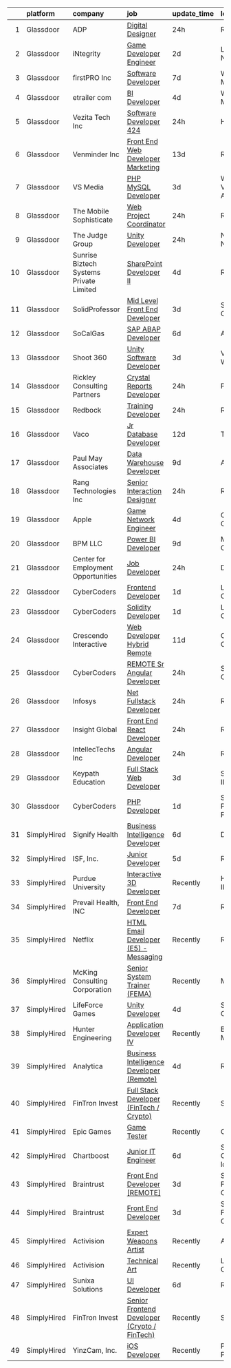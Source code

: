 

|    | platform    | company                                 | job                                                                                                                                                                                                                                                                                                                                                                                                                                                                                                                                                                                                                                                                                                                                                                                                                                                                                                                                                                                                                                                                                                                                                                                                                                                                                                                                                                                     | update_time   | location                          |
|---:|:------------|:----------------------------------------|:----------------------------------------------------------------------------------------------------------------------------------------------------------------------------------------------------------------------------------------------------------------------------------------------------------------------------------------------------------------------------------------------------------------------------------------------------------------------------------------------------------------------------------------------------------------------------------------------------------------------------------------------------------------------------------------------------------------------------------------------------------------------------------------------------------------------------------------------------------------------------------------------------------------------------------------------------------------------------------------------------------------------------------------------------------------------------------------------------------------------------------------------------------------------------------------------------------------------------------------------------------------------------------------------------------------------------------------------------------------------------------------|:--------------|:----------------------------------|
|  1 | Glassdoor   | ADP                                     | [Digital Designer](https://www.glassdoor.com/partner/jobListing.htm?pos=106&ao=1110586&s=58&guid=000001837dcd0d80aa38948b2295432d&src=GD_JOB_AD&t=SR&vt=w&cs=1_2c2604f0&cb=1664262934553&jobListingId=1008164340363&cpc=6EF74AC2F94C1840&jrtk=3-0-1gdusq3i5ih57801-1gdusq3ik2g8s000-c542f06ba7890b05--6NYlbfkN0BdBocYeX87Z3tbYO-a3tIUonBsExDdYt9uQcyNDOozXnkVd5hTI060SA16-7J-1U4gNasfzzHj8hTaHnKznjAGMTX4Bdeb4IH7DTYtpNsyEUSDcdm_rTQNTAm_mZp-MClucgbxwKAIzmHHrzlzVa-8WjdAajspBU1vwU9xeGHz4IZHth63GocuXzFn31Jjsj-7_MD3g8NjXwAcHtnTKiS-12ORWqeiUs5nHuOa_Yy4UOthzSMWP9qN6ahFOy10XXCvmpofx4D0P1FERsmkzVsgWKkwPDjkZ6Zh99QAlasmO7kuHfgiHrp599VrNc2SIBmY4f4Fs99Em1z7YoP62qRSi569he9fzXP-Z0KDxP7mqrbkY5AuYHBW6qtKlJkJl8Ik8eqkc5jKIN0FNbMZAOAhDisOS8RUhONz3_0smxEDGuATl-wnWnd3rAvtNYrN1o-s4kdcx1BXxxhNAj7I6BO77GLwk8LLhFn6LivqUXW3JuMJob616W-XXUMmOKITcfSekA2S77t-EQkWFvsbfuaN914zAuYsYdF41J1RkDHYZGExt1cOZDHcpEGYkT8TfxQ%3D)                                                                                                                                                                                                                                                                                                                                                                                                                                                                    | 24h           | Roseland, NJ                      |
|  2 | Glassdoor   | iNtegrity                               | [Game Developer Engineer](https://www.glassdoor.com/partner/jobListing.htm?pos=120&ao=1110586&s=58&guid=000001837dcd0d80aa38948b2295432d&src=GD_JOB_AD&t=SR&vt=w&ea=1&cs=1_1adae4c9&cb=1664262934555&jobListingId=1008159960954&cpc=47CFDC01B3F81FAC&jrtk=3-0-1gdusq3i5ih57801-1gdusq3ik2g8s000-f007a9b18ce574ec--6NYlbfkN0C7QpSfatUTTt_pWYjh4fmCixpaZixxEgk6WqG2e9JFSn8PLDX21so4BUVMbM-nBKhXCnsv-rU-KWa8GwN08r9GRBZvA-u4nPEN3ApN9XjH4dklJ0WDOBXjYIG8qzdFOyJJJu2JrQ0ClTFCMBeO1lftwTH5oRtbn67DhkAte38942rtH2_WHrwxHWgthMjmqGL1nj47wDad_zphUu-4PXchhxBSCb0O2bOnWzDRGwHVzSRr9IOisv7LaVkDyOQsTY3Bsrwugvso7y426uxRaeKeamr5JmAL9sYKALfrpmeC6B-PeJBIx232ti0m8dB-vVhJTy_8bzeb6pbSdhuIP0_e8Pmdof9QukUrJqoQpulZ5LdJiLVvNPdXkYoGKUYVKYKzm4wiVRVNJ3YqYMPJsz03JkDGAiSmPpijrFhN_0y2rjQDxCdjcsp7azrzCRmYgj7DscduVckrc_CFkU_rDw7F4BU_OPCI44CyJmxKaY87klMSODEd7a8wl7idkRw731anMeml6SomCobAEjpDpo3T)                                                                                                                                                                                                                                                                                                                                                                                                                                                                                                      | 2d            | Las Vegas, NV                     |
|  3 | Glassdoor   | firstPRO Inc                            | [Software Developer](https://www.glassdoor.com/partner/jobListing.htm?pos=128&ao=1110586&s=58&guid=000001837dcd0d80aa38948b2295432d&src=GD_JOB_AD&t=SR&vt=w&ea=1&cs=1_75a69824&cb=1664262934556&jobListingId=1008149136010&cpc=8795CF9063CD573D&jrtk=3-0-1gdusq3i5ih57801-1gdusq3ik2g8s000-918bef19e2a6ebcf--6NYlbfkN0CUiNPx3JJMftrniD84mdXKaxJ3iSjJgJAqzFniN-7X5qfIIbgtbL2t4OMTou7BWJdRjaEFytlrYPd4fn5AlWJNoIZXOUHO7JFX8WybOWfhzXKSocrLEDMD7x_JWVlk4JGreIDLy6FB3x5v6uqt7ZsAwmIN2k7putxyT9QD9X8cIVCn3630sVERLPzPPxujF1NKo8BvyvnW37Aegyd142Uz00HhRhypkOW67-pPH5x7r-JCyi67-woQdAKU94lD6eSlAlc94xqFbKe7dRKnpiydYysUQyAqjknjIpiGN8Fi6ulhwVhaheybXZAuym9KGths3oAU9xLq0Hn1ZSmFUEOxz7UxBjmxxo7AH22a2CqMyoJGPkXjsue8o9pVEK0OPwsKFhslCnIWEjDe7wT8E-NuOfgjqTLK_rhitmBwgaJir5Ctt4Mzphpn4pBwhnw1xc8_ssr8zfkaSfSzoJ7-BB43b1q3DdZoLppL613pqVV4ac6NL-LUf9HUysg83PV6vxYEcvkWJ1Serg%3D%3D)                                                                                                                                                                                                                                                                                                                                                                                                                                                                                                               | 7d            | Wilmington, MA                    |
|  4 | Glassdoor   | etrailer com                            | [BI Developer](https://www.glassdoor.com/partner/jobListing.htm?pos=108&ao=1110586&s=58&guid=000001837dcd0d80aa38948b2295432d&src=GD_JOB_AD&t=SR&vt=w&ea=1&cs=1_b0bedd50&cb=1664262934554&jobListingId=1008156574272&cpc=9DC6E4D8324653EE&jrtk=3-0-1gdusq3i5ih57801-1gdusq3ik2g8s000-b0e3e53110c0a34f--6NYlbfkN0CtQAOSgC9BQVmFSNQhyhwboTtIj9ZB-zg1SNqkXATsWaWQzyTMvvzDV_El2nHh0JwFtkVU721WjYbC3LCLXq5huZ_mVuKbbET6LwsTFetjj8GoNshxc1Z8Xfb1NLP9hLE7uUYlivm1OpDsVnWl0amC8f9E2dW0W8zWxtBfJNpLzzQZQzegO6EuHZSrx2oWtfVE_PI3tu9fbtjTTi8FiLHNlVt-sOLwEkC0bhANSSBo4U1q8cQ7I3z6myftIRZ8-iBjB3v5_G_W1swrCgJfqEn6lx8cAxtFbDshmBEFcv44yAp9EeWcDPYAVo3XiFcwezMZ9LNWFTNoUciXhxi6CPiaGAKE01OJvWQmmaJGfRb74P49Tl1oP95wFqwlQLLJZmkYQxhxA8LD88aieNro0bnCQRduC1pdmScntrpH5LRoLp-yi3gBnBmK1bCPOGO5NDhY__zvlZ8oT6YkAZ-tUWuHEY0nsK34os5IoJ7f40SgwWUQK4pD7CiPwB8q8cXL1nE%3D)                                                                                                                                                                                                                                                                                                                                                                                                                                                                                                                                   | 4d            | Wentzville, MO                    |
|  5 | Glassdoor   | Vezita Tech Inc                         | [Software Developer 424](https://www.glassdoor.com/partner/jobListing.htm?pos=122&ao=1110586&s=58&guid=000001837dcd0d80aa38948b2295432d&src=GD_JOB_AD&t=SR&vt=w&ea=1&cs=1_b658927f&cb=1664262934555&jobListingId=1008163574903&cpc=2CAED5C921A5F994&jrtk=3-0-1gdusq3i5ih57801-1gdusq3ik2g8s000-fdd7699c9ab6d5f3--6NYlbfkN0A9aFbeqbFpDTCoiHOd6k0wi_YQM7kD-1BJ08Zr1fUkZoDqNJGBVgd-vao9K1qY82PORI_4_FoqHUb8OKv5d6VGeG1aTQobwS8rN5X0JoRElbavbi1i65XNft9MTrUGyVmYYIkEWBcCDQsL75_FPq-aP2mXxJnyydTKL7Ps_pHSibCwiS_iEH66jJMNN-VvTIZ75290G1XeJbxFlxB-nS2FTY1io1yrW886YJ9Qhu0g5JbYWPbFOqdDkbcIwE5knj-xgBmJa7DJnJAjK7nawNhim35PGLgK5ySTIHcF_pHhT5H5IrIb7Bc72JN0Xc0BI8xMogtiP41e5OUAhv7nkz7-AkBV7vlwQJeHvdLXdJv9P3Lv1Ao6mLFiXCmTJOu-gKkaJkv278dDoo2q1fFh92_A68iQbrkNLIZZjPcaH1IVQxV-PTHqXL2W093kVdNDQpgjkWfbEW2qtNlJufDW-TK4KK41CLrW4ibMyP6LKKbL-PCat8I-LAY8Yg5zL5n9a9-5KNFMKrwjMwPZZ0iC0YHQ)                                                                                                                                                                                                                                                                                                                                                                                                                                                                                                       | 24h           | Herndon, VA                       |
|  6 | Glassdoor   | Venminder Inc                           | [Front End Web Developer  Marketing](https://www.glassdoor.com/partner/jobListing.htm?pos=110&ao=1110586&s=58&guid=000001837dcd0d80aa38948b2295432d&src=GD_JOB_AD&t=SR&vt=w&cs=1_2eae5220&cb=1664262934554&jobListingId=1008137705583&cpc=5C70DC7FEE0D01B1&jrtk=3-0-1gdusq3i5ih57801-1gdusq3ik2g8s000-9c2c667d64d5dd73--6NYlbfkN0AMXubMcf9zG5pjFo4NIRXEjYg0qx6HblbRQuuKPpnfpXE45buNZenyR73WnvM6Gj_TxmnR_7UGvj-8cbteU4okCrs1kncrxm1xyl0xTadn0dtKG_-rZJMo7hj1OfHci8OjVNleQ2xJ0bkhckBnWntSSaB4v6iJujgNmaSADRvYST7rF6XPl8fUALGMe1tAyrb_xmFbx_uWD66tRn4rzEZc9HumlsE7-rlEOfREskEhFyjDEFVFZKq9YVgtQGPuVuVVAhfIS5VQ0mltnytly1kFyqzbsHVmkmHbd9sckBvIiQykxGe1fl5-QBd1HxdlvV6B2teMAknY4e9ukzhUmGVbw0M5RUk6C2-gCtdtOmSzknbmDe-g01BFVEx7Lw2Ld8Espd5-3V-7CtZFQj_bbve0no2EZbuXOWdWjHtljsfFCdMkokLstSk56-QygwHRagSrww5J9nLaKCOFLj-UU4_Dug8EreZpxdjjiihxlXT8hg%3D%3D)                                                                                                                                                                                                                                                                                                                                                                                                                                                                                                                                    | 13d           | Remote                            |
|  7 | Glassdoor   | VS Media                                | [PHP MySQL Developer](https://www.glassdoor.com/partner/jobListing.htm?pos=130&ao=1136043&s=58&guid=000001837dcd0d80aa38948b2295432d&src=GD_JOB_AD&t=SR&vt=w&ea=1&cs=1_71187e29&cb=1664262934556&jobListingId=1008157886645&jrtk=3-0-1gdusq3i5ih57801-1gdusq3ik2g8s000-0616a8539a4afb88-)                                                                                                                                                                                                                                                                                                                                                                                                                                                                                                                                                                                                                                                                                                                                                                                                                                                                                                                                                                                                                                                                                               | 3d            | Westlake Village, Los Angeles, CA |
|  8 | Glassdoor   | The Mobile Sophisticate                 | [Web Project Coordinator](https://www.glassdoor.com/partner/jobListing.htm?pos=107&ao=1110586&s=58&guid=000001837dcd0d80aa38948b2295432d&src=GD_JOB_AD&t=SR&vt=w&ea=1&cs=1_1740fd0e&cb=1664262934553&jobListingId=1008162835767&cpc=FF950A86FEA5DF54&jrtk=3-0-1gdusq3i5ih57801-1gdusq3ik2g8s000-c97af3459e763c2f--6NYlbfkN0D6smvPZDgoDttTP0PXofQnW-MZNIZp4JRLn0EfpXGIeX3u__713jWuGY2SFzfMmC-KVMHsbwbhCMIu1t0Sq7an2OfVw78KCqM5DVC4PgAXHuGmKdjNSH_zWGMUks7c22YbiZVYpWvZinn25XXsGq0ARSP8FIptNODGVrTGNSHbOF1P8siPK947kdM4qfedEpkVXnYoY3oH8qaTnK4shLt4i90ZThDzz7HmvYOuBaTUYe5ekn39MJyq6UUnMKHigVu5Li2PlDvPN26aeS-fHXtA_Bz01OuYZl4uaiOHi0Qr9AdY4EoULSHmfGpScsD_Ol4yTLF2XIIK3T61A4xdBg14qyBE3DbLraJUT4G08aVSckSJSIUxfab2arNJSu_Q54uN1LqoaeL-LCissVkO4ktpXfHufSIFHksIFChOyVgbJBbhUPfGOLhaA1fNN5oHt3VN4MCfmBM21vTK3c6mbC9LUj1O_YzhHOypa_zV7TzWw-Lq9auLc8PKe2hTgO9J8Z8b0HydN_n9UPwtpPmbAOe3)                                                                                                                                                                                                                                                                                                                                                                                                                                                                                                      | 24h           | Remote                            |
|  9 | Glassdoor   | The Judge Group                         | [Unity Developer](https://www.glassdoor.com/partner/jobListing.htm?pos=119&ao=1110586&s=58&guid=000001837dcd0d80aa38948b2295432d&src=GD_JOB_AD&t=SR&vt=w&ea=1&cs=1_78dd3533&cb=1664262934555&jobListingId=1008163517857&cpc=B076152010A3B66C&jrtk=3-0-1gdusq3i5ih57801-1gdusq3ik2g8s000-ef8616f754d8c8fa--6NYlbfkN0AVzMtGV9ZyE1btJcmFqiJuLP7UnlG8BBBHye0quc82j9e9hknXgsZ7CBzoNkcEyYJnpDGJ_K5kFSfn3LEkHBboiRmOgWHRe08SdIici76pDLagX24M8H6WEjrowUDOp7tySRlMHszWfMXu3cMd7dNL8ZSe4wpZ7xeH_B_29dS48lN1bY0Jvq5gNSOeYoeas5edCNMUeqcoeTkcpE2zW9UDE1Xf79RXmuwzQPOp-9Oo_r8EZBHOj0AiAl2VQgYPflc0bt_ItZXlmt1OxCpHXP82cDp2hJIeEW5QJ9JVzeL4y1vtB9xH8GFjfP82PQ39oTVbywDDvMI1Lvw1iSSdwDFWwHlc0mF-4T9eE8AS-J6NxYSojNTQ4smDvkbaVcOnVBU-mN5tOIauz52MWo3x2iqbsO1dMb7eJbsevr9DiSryLRzoDfwfAP-Ks6hvmo_nRiTofDJ8Vjss1BamgzMRvGroU8kRRYWpdnSSnWiRFCnTAXSuEBElRPI9DWsG8SmyFaE19-3WzzyhWBQLoykHfHdO)                                                                                                                                                                                                                                                                                                                                                                                                                                                                                                              | 24h           | New York, NY                      |
| 10 | Glassdoor   | Sunrise Biztech Systems Private Limited | [SharePoint Developer   II](https://www.glassdoor.com/partner/jobListing.htm?pos=118&ao=1110586&s=58&guid=000001837dcd0d80aa38948b2295432d&src=GD_JOB_AD&t=SR&vt=w&ea=1&cs=1_6c3092e8&cb=1664262934555&jobListingId=1008156860228&cpc=9C2286EA3771AAF6&jrtk=3-0-1gdusq3i5ih57801-1gdusq3ik2g8s000-9c9ee15276213b92--6NYlbfkN0CB5V9pKc9dSiWkDOidb3xEy-kN2PCpaZveSm6yQI6kq-7KBZtckO1rVmn7ljZ2wfIZrMhx8tvSS5G6rOR_o9DsCpljCRIPyFiki4v2MQOga43wOqPOCN5EbpNw9ve8rZZFNH2l-VK9_ylzXIwM9mNQ8kHiUN-98Je4KOBeA4Wn-nV9YnVfvwIJv2MMcvgCJxhsLiaD0quF2jjn6HM3gn6om8YvB1E9s17_aXk2I__4Yukr1O80I7nrvPykNuOMOY_sGzniZrB8YNnVVF3H34IqU3JA8ywthF-nkQBjJ44o_O1trSo1svI_qfQYHlgitHZi3nGWHxGAHuxuLZP931xr5WlzyO2rPuUoAUh4vhFRMIi9Rc49yiqjoZaTwMvoDRv3shFtxoApwzNSjO1ArgPoh65jR_0M9pXfpPuLMCy7zrn5na7K7GbT9yPukRqqPKjzZxJwpamdgMl1jOaTD3lDLBehgSI-EkvS0DIlLv8NqmPwsjF8pSj3z316nAugGXai4y6lwiFJG3CASgPPzyE6)                                                                                                                                                                                                                                                                                                                                                                                                                                                                                                    | 4d            | Remote                            |
| 11 | Glassdoor   | SolidProfessor                          | [Mid Level Front End Developer](https://www.glassdoor.com/partner/jobListing.htm?pos=111&ao=1110586&s=58&guid=000001837dcd0d80aa38948b2295432d&src=GD_JOB_AD&t=SR&vt=w&cs=1_e904bc0b&cb=1664262934554&jobListingId=1008158599222&cpc=6FC5BA77C9A4CD78&jrtk=3-0-1gdusq3i5ih57801-1gdusq3ik2g8s000-fd391b1c6a48007b--6NYlbfkN0A89DqYVJlt2nPzsQujMzTQOv0byM_oFSLru96Xp_Pv4055GiWc8mWwtJjAryAq5Ow6dJwwhw06avItVSm5OFrJVvVuffFvSk1IjNmylnt-EzC2_sKXElFfKjiEfa3-XfN9nNU1HHqbSlALyq-hKTXj79EQ1ttCOQnwz5lo3Z-8lB91E1pUCU95iFnPcr_bIVUtOti_i5PgVnVw3EOrstNkRG4VpYhivbeFa6dE7nZwDJzGwAg7HtZNxDj_gxbEAZ_ULzAmKT15Vu86hLUJIU5XjbnhQ4iARtd6sA7K3h9J2gsDX8aXRdNjCt4MBCeaKzaDVwXY8LKiXmp_CrpKvW6j6eDRGuvZCfmltnckPAVthXwKbXVk7MH0xvbe5ZwjzH1iebGIwdtGq5yoLsB_KjwaABaM6XmdHrbD9m9XcyD_VvEzmNkDEYqwNKocgsAmCJI5hxhbNkbd9OuufBa9AmoMy83BsmOg73_H3gQg3qXeZRzF8HaQAYJGa-hPN8A7Uhk4TJPUDIscWg3IPtQ6UkcCrJuci6shJsBF0eD6qKAKxADBueObfiBFjNIEkkJBbKqpCr2DQ0HaMRyWHyxJjROWyvOdldziuyyjwQ84yYBm6uOTrZ157maDtzy0Nlvlaj4ekMoFQVaKO_OnWJxBY7mrEcXFTET3xx8ElrVfW5nYxwOhtCBOFE5q-wJvrMZmVS76JWpktdrTKu2-iGT6KFf5jVJ2Yc91wsAiP7TTMHFGrVVC7E4v6RN4)                                                                                                                                                                                                                                                                     | 3d            | San Diego, CA                     |
| 12 | Glassdoor   | SoCalGas                                | [SAP ABAP Developer](https://www.glassdoor.com/partner/jobListing.htm?pos=103&ao=1110586&s=58&guid=000001837dcd0d80aa38948b2295432d&src=GD_JOB_AD&t=SR&vt=w&cs=1_2397119f&cb=1664262934552&jobListingId=1008151978516&cpc=2CAED5C921A5F994&jrtk=3-0-1gdusq3i5ih57801-1gdusq3ik2g8s000-c3b4847916068359--6NYlbfkN0AkrHGt-KH9NLJWrZDpHMbMxGLC98GtWQdb1-pOhsz1tP8PqLGUrTNneVaje-NIqL8VkAmWZTjggT1AAH7qzGVmIz9DXrm02fel6kKZLgqW8Owixklp1PoxlLy888lz-D8VrB3csjDwomH1-rphxcyaqGiXFRPlFwJ_F56iIhMBZa0knsAQJGMmyJbrJnHVyEWeDVwGRXCtQFSDUUG-urPZXRV2lSHv-NuGZcktbX-s1LP6jRjWaxjD969Hu3x0iPGpM9LFvBdPnd5qg78W7FrUCzg8lFapPtCeDVsZ4I9aGKCqpCLYuvryS37D6Tnuln0QjpNpETwseDDI6lH6xW77fg06WaA95ySWY-6GXcP90O-7U_m5qS5ihC40o1-HmAO0Rq4keQAetB5wqs56xtFGnLSfd6XCML_KSaWaUoyMR7vK-2sie6dqf7aV6VO88GlqwPgBca9B3o0ncNDywZLsnfMIpKm06HthmUerY_VsdMDQ0vZp0k64fGhJCXz-GZX98TuWGU2bujt5UfKx_qqcg5yNB5cDZiZEIyXObTJf8hj9gLAaC40-lg9PzK3g2q8YhZp9IMg09FRSg4SEaBIOA-ropPAQkUQ%3D)                                                                                                                                                                                                                                                                                                                                                                                                                                  | 6d            | Anaheim, CA                       |
| 13 | Glassdoor   | Shoot 360                               | [Unity Software Developer](https://www.glassdoor.com/partner/jobListing.htm?pos=102&ao=1110586&s=58&guid=000001837dcd0d80aa38948b2295432d&src=GD_JOB_AD&t=SR&vt=w&ea=1&cs=1_0d97ad6d&cb=1664262934553&jobListingId=1008158653566&cpc=F2E91DB1AE7076E1&jrtk=3-0-1gdusq3i5ih57801-1gdusq3ik2g8s000-5ac2e7983e68243c--6NYlbfkN0DfopDBJjdZYsHaazvtHih9EkP_5L3b-O-YxZrMZy_RRaIs6238HtU9-bIm4CRLMyQw0B_NBHXhnZqJTUAnwC8rmDN7VM-CtOrUt6fSSheFIU1_xggWeBfKJRwUeEbQVMtuP3j9r-4DUAIsVFk7SNZbGd5DCwK6AlcinJmr6vfob03577VGzijjOR_VZYuRBPS1PjGQgQOSfdLoFX29aAbOnhrZIrP0gQF1FaS5f7A2cXR0HAfgICvsvaQ-w8mzPkWpvG4-bMaGC0vjlKmcnfuVHtHCjxJcDpxXlDwSFt_BnFn7Tx1zm4Bcx6ai4pz_HqVVoKeLcNjYKsSOV47GQBVOHowFcVmu8_rNaOZDSbgrIUbVqKoQungr5Dk4HAbejJ5YOzIBBEXS6_d2HPN1GKTrNVnr6gw06-3ynTZJjnXuZCvH7zgRBekqCgSo9BhFU3RMsaxAMKYE9U9tieL6OCAw0kGaXziWIwR6jzevebbP0DF1aRCX73RTD-0zZixmS6LPCe6dC4kTqxbioAlBz7cY)                                                                                                                                                                                                                                                                                                                                                                                                                                                                                                     | 3d            | Vancouver, WA                     |
| 14 | Glassdoor   | Rickley Consulting Partners             | [Crystal Reports Developer](https://www.glassdoor.com/partner/jobListing.htm?pos=104&ao=1110586&s=58&guid=000001837dcd0d80aa38948b2295432d&src=GD_JOB_AD&t=SR&vt=w&ea=1&cs=1_9bf713a7&cb=1664262934553&jobListingId=1008163739029&cpc=A938E184CF850189&jrtk=3-0-1gdusq3i5ih57801-1gdusq3ik2g8s000-af7193ef36e7366f--6NYlbfkN0D4nuovUOU2dPryPr7-xanE7ZFWASvaSyNm3BqXIbrO0g0G6Ac-O25we0aw_Ce0GLJZKfV4g78A0Rbf1u6Un6lp3umiVOiNWm6fwgPalpLNe5dz1oR64CFcmm6MZOuYOATBCqFOs5k7wOCA6eWa_Zjy-WWlD5TpgOM54jXo25kJIrgRyHPk8Q3Jp2LWsdPVvYTR9XBdhn4_SCIWwtiz5pS4mx_02IzEHn1l0EiDkeoXYY47uQEtNlBooEMCnwEJSqe5ltz4S2caVqnEFG3qdihbfU4V5MsC2l9x4q38CmYzbohacjQQLdSlENdDZUFBJ_8BergSln5c1CVpWIGm_rla61zI47BgYNshJrq-jYOfI_N7LvxHSVGxxWD529rnimiKN-K49Be7CpjMZMKS0byDvUwp-dg9Z-YkZYo7D-ih4E63E0aKWoyepJs6hfZ4lO83sB72tGUKGnF1n5BJ24ogUVX5ijql4FQ1_nl-9EClVxoMWxo9Ltadw6klQwb_hEuW07XCKmITzNNXNXK5bJ5H)                                                                                                                                                                                                                                                                                                                                                                                                                                                                                                    | 24h           | Phoenix, AZ                       |
| 15 | Glassdoor   | Redbock                                 | [Training Developer](https://www.glassdoor.com/partner/jobListing.htm?pos=115&ao=1110586&s=58&guid=000001837dcd0d80aa38948b2295432d&src=GD_JOB_AD&t=SR&vt=w&ea=1&cs=1_e7c5fb5b&cb=1664262934554&jobListingId=1008163254738&cpc=1CBFC3E34E2A31FF&jrtk=3-0-1gdusq3i5ih57801-1gdusq3ik2g8s000-1a87556da5a366ce--6NYlbfkN0B3HAcvKHjSr9UwdLZIJJ3GcC-XuKHV2fR_7ocgJ-w2OHVPWw0a3jKZIVyQKCEuEpEEXMoO6oSsr2AHB3reA_cj-U5mMkk2z906ccwizYikLzHmC_ZgNZhcw7MvCy6DK_m3dZqVek4dMJkxZemVaFXLVszL6VRRFywFH2I2YULEavYCdDXX8mDSmsihLDkGIxUGPsEXWxEECaa3Z8tBRoWcZAET1AjBo6JtVrjP8TSMxOu06zSJcSIHiwvdq8-m6q4Ze4Y2ncIQVFKyQJXbmjkF3B_3z5ITAII7UEvI-LWl3Hq9lcGuge11CpUVd1lDcoU3FtSSRTXcod8qlf1eOa2CJQNyQRAl2_VV_uw8ddU_qnlzULd2GhqvwV6wKUQSFd3h6pj5BCj1qIZVO_A0KiaDqP8VLauNbx-0syatmqMYPOI8yaZ1N_HyGkOmb5YJMZIJUkBWfg2xwC_BNd4MrfeBm4r_1C56S_eyKKXWcyJtvFp4TnBKNiJcg4TLEf5cbx88fbOrdPo4PlmtPfvyDZGsDg9i-S-l_DVjpF1K9v0bHg%3D%3D)                                                                                                                                                                                                                                                                                                                                                                                                                                                                               | 24h           | Remote                            |
| 16 | Glassdoor   | Vaco                                    | [Jr  Database Developer](https://www.glassdoor.com/partner/jobListing.htm?pos=123&ao=1110586&s=58&guid=000001837dcd0d80aa38948b2295432d&src=GD_JOB_AD&t=SR&vt=w&ea=1&cs=1_38dc5156&cb=1664262934555&jobListingId=1008139274684&cpc=9908D8D4413DBB8A&jrtk=3-0-1gdusq3i5ih57801-1gdusq3ik2g8s000-e96d16565c49d3c4--6NYlbfkN0D_sybMACCpf9B-677oK5j6rPldVB6BlrVvFjO_o-GJZbzuF-qh4PxErFUqfUsv_6sJBqOY3Tzj9lvq_Q6twrvwwGutYbj7HwcppQBXu6U9nnN99q7ZoFWHq6jrsN6oRsGimPHQVYNxZXwA9Q-T-0BlPpuYrj0DbQoGzEHPIefGBKYIMObiw2uJ6Bd5Ti0qFWtxGy8tMb7kaoxwHZ9WEhACDweaR9lOwLtyqJHop4xcjk54dbfNTyHJpMDgYX9LVr-IVA3pKnXAM5PtUiaicVIW5yAZqaly6AUGlioBmMNa8XxrKvvMoTg_Q6HQvOb3eUK1Zw2yeZvwO-kbQAmxxdA15sOSX3yTfyQwpU_KYNb9GNePMqHCorXrhtziukb-RFxvvO3AWwpZNFrwwyArs_9fK6VkmOMwH1z-mXxkU6m25IsowQpoKa_jNFIR0781YtgDLfKglOpmgyeK88On-t8Vcy4RkezrylTXSNuZniPtIizOtg_CeaO2kD7ZPcE0GJ9lXw3MK8e59c26OxoIUtJRswAkaz2He5uWp8yZMJU9sE9mWfpYGooe)                                                                                                                                                                                                                                                                                                                                                                                                                                                                       | 12d           | Tampa, FL                         |
| 17 | Glassdoor   | Paul May Associates                     | [Data Warehouse Developer](https://www.glassdoor.com/partner/jobListing.htm?pos=117&ao=1110586&s=58&guid=000001837dcd0d80aa38948b2295432d&src=GD_JOB_AD&t=SR&vt=w&ea=1&cs=1_6317f4d6&cb=1664262934555&jobListingId=1008146692836&cpc=1D891ED3EFC3904E&jrtk=3-0-1gdusq3i5ih57801-1gdusq3ik2g8s000-58b1fd3ee903b12d--6NYlbfkN0AtmmgL-6xvNJ2TgfBOZULzFUyk3B45PtfzaCI94ECTxO5iS9WcJLAKO8a5xZdvUQRQ1w3jagNc8f34g5HFRcTU-N5bvPNko83XfsGrYcCVkwENc4_K8REXBOOyjMBjzea_WwAqPLbaQ3NmOZ9y0RYqaOVScHXsWzZZqO0dh8feVeDfScVF6M5INHJdL0m_v1rXIYezThaEw3Y9PUsi2A5adqIkPMNULXuOFiQS6QRNAhu2St0HXlmg80TDa7coHZGSUVKgMzio_QBFxhMToQpXw51Odx-P2R6NXxvAEZlcndj4lNuFwUy0mZ2Utnww__Icaa99bHhQR45apB9cw2KTav_BS3Kbbd0tulG56obgLOQiHodnB3GxwY34_qkI_W0OchNM5Z4rvZYweOfEDpM95GW0UAZSUXCb9YOwv1DZxZbpBB7jpHijeeggmeszTeKuWdapL9qxLZ640P6h_H4dv1hj2telOlcyeqsRW7qo2lIcvL7iCo6k3qVIq6vGx_RVmNwQWGQtY_iVPo2YWltOlc_-3bKzOQ7ph_Yykiiu6_GT0AD7tYosZwzqnMoEPLxieofB8n91DeS1pL43caZjjxDQicRdnSYJk6kfuNjSPx29Nnuen-Aj0sgsOp1bbUOrqepfm1ipt43KuGJR5kSyEMKXMe43jfuxYctmyRl8cP_RfyVQjEdfm5JcBeXVx1AivDAFwBDbt8kMuYsm1RTi3zfj7kpdSt_JQVydsTKQZoDDLniJFzGhR1Geu1RIq3U%3D)                                                                                                                                                                                                                                                       | 9d            | Aurora, IL                        |
| 18 | Glassdoor   | Rang Technologies Inc                   | [Senior Interaction Designer](https://www.glassdoor.com/partner/jobListing.htm?pos=124&ao=1110586&s=58&guid=000001837dcd0d80aa38948b2295432d&src=GD_JOB_AD&t=SR&vt=w&ea=1&cs=1_3d921be7&cb=1664262934555&jobListingId=1008163492758&cpc=2CAED5C921A5F994&jrtk=3-0-1gdusq3i5ih57801-1gdusq3ik2g8s000-1b6901d8ad1cce44--6NYlbfkN0ANV6vhv13HdQGNXQnorD6kniinpLUGmY2Ci--_WsrHuYRektBkEoQSirJE96eI4WVW4T9iK4ca2GDQtFkR0ePxz_GlE5HVBmk809WstkNvXn1be5iHN-GPmol_kVoXVECxIpfxYRRqWrhL_JVOYOiCxve-26pPgXO1JKHfSbEUYNg5eUAqHwcPR916gsksAcygKitxYlWQ1eI_8sInLVS_OyyHZh0z92zNkSOom-FahYoIeFZTlbJ_tXSFfLtZEcpsPxcO930vsUg1PnjYb9dIv2Ujz6vY0g8e8xS0mt2SPKaficQmQrKshdSVls_Zwc7jJbfMhw5a5ZNImkzlrOU5rp_k2Hc2pY-wPKRFx8AK7Edi3st28Oez9D4S6m2INZFYzML0sE6dIWEE4O6ZUBnclD4td3xokRWFILNjw6Vw9rrE3P6ZBHckgBQHDwdw4608q_IlqnNJ8Wghsd1AwrFNLneitjrfDUfLqaaB-C-E7RCfwXHrKAgHZgvuCO1wyAH_vRNLmMmzlEUtAr639K6A)                                                                                                                                                                                                                                                                                                                                                                                                                                                                                                  | 24h           | Remote                            |
| 19 | Glassdoor   | Apple                                   | [Game Network Engineer](https://www.glassdoor.com/partner/jobListing.htm?pos=114&ao=1110586&s=58&guid=000001837dcd0d80aa38948b2295432d&src=GD_JOB_AD&t=SR&vt=w&cs=1_bbea7a72&cb=1664262934554&jobListingId=1008156058893&cpc=AC285F3A3ECA6BB0&jrtk=3-0-1gdusq3i5ih57801-1gdusq3ik2g8s000-da07dbd9cd8eb861--6NYlbfkN0BvKrLyj5gPmtZO9T8euul8TCxuuKNOtzRJOomxnwSEodTz2Bc-sPZl29JElYHfcoQU89pw0pukzvT-t3F7KnGwjHaCtH-zmtCsdadvtW-pabzNvxkP5wXNBXQIItjYzTFKU-rasdVWS5FS9BhI6fVw8vp1ZtLMDVeHaEF6UCNf-MVLroi2N9O6quauUoW1REzYaehe-IfvwoOFPWukRcJeMgvkGfKczlpKf3HjGK2Tk9LfA1aCHhxQQ9nkHmeYIEKr43oQgKTaWWJdo9A9GNBN5SV8mkokOFA2OstnXDj4c5zPN7w4Q5vrRcPoSgKZSCiGGGbTvSykn-Tv2u1bqUR9L9VCUTvNCby2Fyh203MhM-Pp-qacO_dAnpRKqJh5DdNvKQBzqwK8FGoC-vWwcLmWMGHGp8eLCVwW5bZD9bRNg1Emm0IkXT_1wzZQy3zBRDCauiuiaP--V4YhJmUFAG-IyAhwmVMjwt7gPvls2DJ_Gu8F7pkCMXGHXmNh7oTPSHKnJ8L9JEzgWYt0ctDupb4LTY7EbakR1ktbiHWcF65lCXLUZ3Hj6uKbhyweUBKoGD-BGBVzhrnV7kHMf9hyfVfqT0BjJGGm5Zi1rBa9KHi9FmCvhSyCAo41Gt3ZDV8n3lenG8T_7Wcpxfjrs7cbCw6TBGtW5tsHgIfFr0csCeQD5WPgsPTi3UCarBQ-WlOow-twipObaDO_l1YQ6SllVnP-jJ4oNIrMxyM3WkdEXS8C2O3yglq5f13lobV2u7EONMPBc1gACTW6S-_ctAhbf1ZosBWYh7lLlZHHZfGKFzFThaCrTRAy0uUBEgSB6AHvDYXbDtUf2cuUuOjHNealC4c1x9WU1GjA2XovGzy306rjb2S8ZlfGHlrViWTeOQMh8XLXBJ27qN7kT431jIwrbuv42d1Zi4PTShhoa4WRRQrf7MNbQ8uYtgO5w_ToUdATX894OCLeW3XiFIF1Kl4cgYuQ)                                             | 4d            | Culver City, CA                   |
| 20 | Glassdoor   | BPM LLC                                 | [Power BI Developer](https://www.glassdoor.com/partner/jobListing.htm?pos=101&ao=1110586&s=58&guid=000001837dcd0d80aa38948b2295432d&src=GD_JOB_AD&t=SR&vt=w&ea=1&cs=1_18ae9ae7&cb=1664262934553&jobListingId=1008146639926&cpc=23F39E5DB52D8DE4&jrtk=3-0-1gdusq3i5ih57801-1gdusq3ik2g8s000-2339c747c7bada5a--6NYlbfkN0DjORazsqgpyoY0tgUekOIwfWYQLI8r-0RI1mKRnkzxVRKGuVymjuaBMgelMJ91dSjFdoFBkfCAMIHTUWM2uYu4g342tsnyEmvZ32NpLJ6UsEoWJX28u9G-gtw8up1z30SpXR5O97tQZwWbV5Q4L7v68tqPf6J6Qlr6Pol0Gr4ceUDD1PZBNk13NQJ0mqv50mxRKzAQJPElaRxm5hj50eIeHb7cKjZDdTBLqvgb9KZy2JwPma9ltsgwBMkHtZ1sucmK95pd_HbWNiXFUXt29aH6pKalYHWvWkSiPi2TX8LhQELsuZ9y1RjeOEKUtkBIqi1ElKz5Ti8A9r616X2bJzftAwfcK9bdzym4jma3aRNgG1tlz3RXfDfiroBJFcU5jvhaMkFBAquwbjPbqhLFjW_8be9mGq05cCldvfB0fh9eG4fx2tH1KN9c-EOh7YGYsRIom5PDIVH5lbtaJDq9JojKKgzatXZzhdl-61e6nSH4_XjfPqNPKlSqh29Tb3cA_YnX7IQxVw4IwA%3D%3D)                                                                                                                                                                                                                                                                                                                                                                                                                                                                                                               | 9d            | Monterey, CA                      |
| 21 | Glassdoor   | Center for Employment Opportunities     | [Job Developer](https://www.glassdoor.com/partner/jobListing.htm?pos=116&ao=1110586&s=58&guid=000001837dcd0d80aa38948b2295432d&src=GD_JOB_AD&t=SR&vt=w&ea=1&cs=1_320e8ebc&cb=1664262934555&jobListingId=1008164251310&cpc=F41FEAB56D215062&jrtk=3-0-1gdusq3i5ih57801-1gdusq3ik2g8s000-0ff3c4be6ad93d82--6NYlbfkN0BQ1C7LvInvcU2UblwvTUlN2PMr5KG_t-GjdXdDSY3BkASacvnLTU6E07Ck2l_tcIL_I82WNJe_mA7P4Tybid5AZGABn_u1X5wgCQMjhh1SH2wtz6spCme8WhIcPZQdW7jBm9jJYhxKFerrq3MDzvZGUYzILDQd7OEG5tC9VOarvx55hOKzijR4ZdSbx578G3Bdqp-CvMbIjuuvYlJ31KT4xGfI0K0XhrQTbbEGPY66y4vEKwTDJh8InA6sP8S8ODcNyZN_YaBP7DFriFzEcVlcyY-0YNeuV0YPrEgK0IinEdvYWwVccSRm1GzhYfJZYOG7BEIzlHtk5Yq0K42gQ4X_d8hCJ3KBgttdSQ5LgFgfhSHx0Dr8SvyNDhrDC_H9QL9RR1klfKEmK8u1L90xMuHKT1FhxWbCNxlPHaNgaz4lUsnOZmIF96wVFWXaCJuygUaavSX95ZSDsg%3D%3D)                                                                                                                                                                                                                                                                                                                                                                                                                                                                                                                                                                                    | 24h           | Denver, CO                        |
| 22 | Glassdoor   | CyberCoders                             | [Frontend Developer](https://www.glassdoor.com/partner/jobListing.htm?pos=126&ao=1110586&s=58&guid=000001837dcd0d80aa38948b2295432d&src=GD_JOB_AD&t=SR&vt=w&ea=1&cs=1_d266269c&cb=1664262934555&jobListingId=1008160433628&cpc=451933188B21919D&jrtk=3-0-1gdusq3i5ih57801-1gdusq3ik2g8s000-eea09361fc29e7ce--6NYlbfkN0CpFJQzrgRR8WqXWK1qKKEqALWJw739KlKqr2H-MSI4eoBlI4EFrmor2FYZMP3muM1SW9Gmn45sBLLBgQkZvjJ0MqL8M3I6NbsP4kNbIB9gXylvN_5cJWVuBgjYLpStUZ7aFVTjiMe60M8Lx5GYjAnl--d7RyYaN3ADmZqHLgfIXPyUoc5byfzDj1qRI8HqMWNyJy4Crhy-n7IcEAF_3SeTd_LFrkPXAA5X3ad1jRHHAN-BR6Tom_Gw3koOjHQkJB1fn0U7AtzIVfcJVTllkYco3SN8SkVJKSdhJh-s7-f1RxwV9H2rYPkcoImubpyuWNZ-SVsmMnItSVrdGzUTFEN3-fbWyEInM_8_N-hQo_n6W5e0rfBsH8UQ6ZyvyODVp5GVBARq8k5Yz1O9RIqXzGL5E94BKJxrtgoW7Fa6EwBVwPGTG2VPAoaXkE_vBHFq6GaKS82Xl4APcSKN6DR1_K4tLk0Dl9iEf_xYxLrYfXs4qTRjfVMDZKnmQKKl_voH82-6TRK6a5Fk-yhYLDCp6bq5XafoOcnMxbjyVxvMbm4YG-t28Be24Mn_gxwtlHrxk20y69VcNfLFbGKUD6QSWlCUK5sGSU6ZqBxuZtjTFGOj10Mzqd7Tczb9n6wlA4zZkIXORteGyssho99XIssk2QDBC96VunveGLHA7GsKzKa4RzfPS4MuGtuSG7nYrPeFhJIO6MSZOImjODTItWT-5TTPf36GUSKZ00ust-FRwvzKx4z7ARFbJwW73XKrtGB_cfXzBZV51m73VFInjCmVnAvOM4pju1xoy7o3_zzn3Ve-Of9vzX78LV5x-nSVh1qnKxzf0zIkXYttgD1_nZoPZeuH2ivccZ5gyK0MvSQRvcerVQHdT2qZyvUhGbo4IJvuEFaTdRsEfaHqfTmCvvuHXmivThkaaMOUDD6tBS1G7NzfUuI4LHk3X5EWysHBU32gw1uZ6Ez5FRjncoNzRpyqj71b_NxoYVWBTPFeI3FX9I0vag%3D%3D)               | 1d            | Los Angeles, CA                   |
| 23 | Glassdoor   | CyberCoders                             | [Solidity Developer](https://www.glassdoor.com/partner/jobListing.htm?pos=125&ao=1110586&s=58&guid=000001837dcd0d80aa38948b2295432d&src=GD_JOB_AD&t=SR&vt=w&ea=1&cs=1_01ea3a9a&cb=1664262934555&jobListingId=1008160433615&cpc=451933188B21919D&jrtk=3-0-1gdusq3i5ih57801-1gdusq3ik2g8s000-84763de9b7b16d22--6NYlbfkN0CpFJQzrgRR8WqXWK1qKKEqALWJw739KlKqr2H-MSI4eoBlI4EFrmor2FYZMP3muM1SW9Gmn45sBKvSCAZs-1__2VdjC8e6tcF0WeHj8GUL3ZLVPVr3fv63F5eFJWYinCB_CVJLlXHrGmImFTF5Ih8Z_SeUhyGRqoxcuyr_28tYqA0cCGlcI14uOFph0s_ECJdAiVNGn7dR1a-JijmI0GCk-rk0LBeXXI0cTOXhw86VI_ipHci_dkuUtAPzPYGd1ft4PvG1KU7f7CVqdbAw9NuGcLSV39hyH5cw00bn-UaKAQfPtMHM1IitcGNcbt5XV6pbZf0l0Bu-bQDs_-jGB6AX8MtbAOgJ97vs6woiBKI0PEYa9TBRmmB4_02WYQT03EpTPaJbj-sl-5AJvMe-NvFt64MjTq_fXEmSG1uAW1NX0KIKu3KG5VdgLhScko2ogkqKmU8iaO7pfVT6riU76qNpLGhpJnEpkeeNc9JZzrw6SWHBt9j-M5BcPmLL1OByg3SZXPqSwgTxqNhO6tVA9BsLj8fAeIh7Vj55NnQW_ISmegN9dBhS36yaVaktDO9oSm-GSX3euwB1IvpirSoHfHUKl0KKD56YsEuRDPNHZfNCZl3tFajYKWX67wJRc9nNPepRMk-K9HqDoblFWcGwh0BanBmTAP-zM571ztYWLsUe0zqQEXqtLWXz6I37S-c_t7dVTSZ0GSd1kR854SFcvFB2FCeRDC5m9FCu8kHpfNKeGE2ffU-mtEic6aRVerMGjfPBRTjV3L7mI6_iREkEcOyIumIvmo4vW0Zte7JDt529AJcD-DPuRn_kg8G8mEyuOTZkvkvshGWCTXKQS0JUUtKjkR16IXdatwmoB-53U3H0dGLc5I8dWb-aXzRHVDDjx8AJ2ztcUPS6HLYqer1m-MZs7SoZra9wyllHO3BgVTJZ4EjcMUZn6MQ77qkIFsqIBoc1U8wTG7yc6ut0eGe3_7kShGOC5TrCObWaCNr8xNB8Yw%3D%3D)               | 1d            | Los Angeles, CA                   |
| 24 | Glassdoor   | Crescendo Interactive                   | [Web Developer   Hybrid Remote](https://www.glassdoor.com/partner/jobListing.htm?pos=113&ao=1110586&s=58&guid=000001837dcd0d80aa38948b2295432d&src=GD_JOB_AD&t=SR&vt=w&ea=1&cs=1_c03b70c5&cb=1664262934554&jobListingId=1008142341991&cpc=59DEFF8D475298C3&jrtk=3-0-1gdusq3i5ih57801-1gdusq3ik2g8s000-3bdde5f7601031e3--6NYlbfkN0BTz9z0HkLcj-0RB5DTOedA729BogkPV_NNhoF5HvDl5_2-Sp6RXsVaEVOjXuK8lv0HGh2B2Eddj6JOC_UR-wQkp47XggeqUfyE8rNlEUQzIqsxeyNWXcWIhnIfG7fcVeldlirXbe16cfF3pTnCv-razwJ9S6vYdLP4qeCLbyta_2uY68z7xBEoDdUnYIeJUYN_oroGqUfcg060fWQvhNR_5I_uefwEhEU6eHCHiSc-I5T7P7DUD80Epd0_KVTUtZRCPMN1cIkUYplybbVqZBmY6iWbnYJvN66wOynJ1Dst-n0UW2UmI2bKJPMz6Pa2FyMpaMCV7oc76As8r389VfLmgsLUc907pg9lMgPMUxa9a0UH66XSrY-0OmxzrcYcP2suR6nh6lhIavqgOfDsrZG9jWVGjm4HrFcSMHiRDTT9dwa4J90nIQjW16fU2Ux9kYlf060BAhdVf8lwxVdcyXHZ_6Tb1M1fsrkp5-DbdkNh4YFs9pFZvNXNgscKL5zONO4rG8v-36jLUg%3D%3D)                                                                                                                                                                                                                                                                                                                                                                                                                                                                                                    | 11d           | Camarillo, CA                     |
| 25 | Glassdoor   | CyberCoders                             | [REMOTE Sr  Angular Developer](https://www.glassdoor.com/partner/jobListing.htm?pos=129&ao=1110586&s=58&guid=000001837dcd0d80aa38948b2295432d&src=GD_JOB_AD&t=SR&vt=w&ea=1&cs=1_03a8ec43&cb=1664262934556&jobListingId=1008162434611&cpc=8795CF9063CD573D&jrtk=3-0-1gdusq3i5ih57801-1gdusq3ik2g8s000-6d29f0fb0fd82203--6NYlbfkN0CpFJQzrgRR8WqXWK1qKKEqALWJw739KlKqr2H-MSI4eoBlI4EFrmor2FYZMP3muM12lCi1zlp7-ECBOmzVX4AcOd1Tq8ATFGGr4bZEGw2Zu0K1ddtSRIHKr2I_WysNOcN4vZEl96AaReC_0edfoJsEhXTmCJibNyD4asCxP5HU1_8PJPoksdqDHM2WP69vCypxlm--pv8RPx1SKZkv_1t09KmJcHZg5JyyliMUahu35LRZNK_pSCYe-LpQ58tMKtX4zgV5IByZbVZi0f2Zc0kOPRpzbl79V6vwrhLRcesXlyL6vIs-G_lfeH1kwzPkGYOd7vAjPCDg65oJnpAUq_FS7Ko7oKJiAUSc7bkz6kkGpgImzj1vtLKzq_2_dCb804tBw7E4LTDtD5r7JJmqzECc2g7_TXvlIDIlsEkulR5s3jIKPMTxbbVsMFWq4Ha6RyokWAf4oRHC_DxJJdMeMyrWb1TtPfOLEoLStWjMudFE_LBWYREQAj2DcDQuN1NdTTx3qFiwTpteVr8L6w57heBb6UQ6wJuXM1Os_MwQe8yWyrGwgx9siR_ohTnffKUN13whOkEtYEZc8fNVlS35RXE6PBEa8VRjmoza-j5zU7TaNCk6wQP85KFERPRkRidJNjPsoCUcCQ_Jw5r6bMPq0uLfASCDLh8z5Xl24y29LKPXfbPVpf_FLQh8v0o_HAq_EqEyZ6zrwiiL4Xa4jlFRNU7TAvDS8oV9fmuKc2AM2S1fXafgSpamNXEmTxD4QZDtM69iJWadipt-CRPwU8NunfAbOGacFmmi02QL-UTulBj-CEGStpYlCkTAI6BLD74gP1rjPPFrH7FY1al13LmheT_jp0B0ZWcc47df_6J9P2gUi8R0yPfu7dd2695iPVBLDo8BccoAgF8cttTTPR9snXgu8YPDPjJi7CB33U-2qc0Pwsf-xLX0RgtPDKl0oyfmbujtc2EWwGvUeAybL1E8VzJxvR7WaRjucXep3-NvWcZrSt1GZcHH7MFn) | 24h           | Salt Lake City, UT                |
| 26 | Glassdoor   | Infosys                                 | [ Net Fullstack Developer](https://www.glassdoor.com/partner/jobListing.htm?pos=109&ao=1110586&s=58&guid=000001837dcd0d80aa38948b2295432d&src=GD_JOB_AD&t=SR&vt=w&cs=1_67759919&cb=1664262934553&jobListingId=1008163896258&cpc=9DC6E4D8324653EE&jrtk=3-0-1gdusq3i5ih57801-1gdusq3ik2g8s000-ef7da092f10c3909--6NYlbfkN0DFi1nmQQWK2fa3N4W3y7EUOEocZkWPqKP_f_xZ7ne8RT_qTukscu4Mk9YgC3iJnxEnrc0QZfPDaWdDCveNNQwpp7zLWWNsphWKn5Zw3i3d1XK7p6Yb16pzrN8OIPxOl6xF5P--CTrDxJmVfEoMRNEZsJh-9EBjU4VfF9zyexhLYwRNIIetSBKd0C4Lgm4NuV5D-QJYmPSpQYtvZrXu92S1kTmAolG0qgqHhTKGu2F1DbpPTr7GVej5X64WpV_df9SjE0j0y_JxhMIBGqFB9wtZC04GhmgH-SYCVJLk40-g5o1jEW7I5fJf6gAVBFTBh0Jgrf4GHmtrHva-XtVOgjAB-cRAO5TcwAzWRtssXQs03d-LHEp1jD5vbzfD8f_EFVoEC6nLDWQh8C9LKlscNIgq6bHpqpFcHhjuSKUaT-NA_Fp1fZKSNHhQWuqjZlJ0yPLt1k_Yir7WhZJy4dKf-M-3KCahhJU1RxvwdL1igRLoyOlVCPSluYtF5n5p2VyXcn4c3Vdr7QW5mHB0SuoU-i9ZWZCtBEuc9TyqKkrDu1Ul6IWjWaufBAi04urFBL_gtDGFkqVUDP30bw%3D%3D)                                                                                                                                                                                                                                                                                                                                                                                                                                              | 24h           | Remote                            |
| 27 | Glassdoor   | Insight Global                          | [Front End React Developer](https://www.glassdoor.com/partner/jobListing.htm?pos=127&ao=1110586&s=58&guid=000001837dcd0d80aa38948b2295432d&src=GD_JOB_AD&t=SR&vt=w&cs=1_a676b52a&cb=1664262934555&jobListingId=1008162877564&cpc=F41FEAB56D215062&jrtk=3-0-1gdusq3i5ih57801-1gdusq3ik2g8s000-04870a5790239e69--6NYlbfkN0BKkHZu3wF05EeDimN_p6sYpKCMArvwa95YdH7UpkaBCqc7l59ErwqcBcgQZCUm6hhx574uuItknxInrgumhUiTf-ZQ201-3kEEzVLhn0VkPI3vZvuaWB8sau4mEZvYA4q9g7l1UegY1IlKyZeX5mFP6QRA2Se2twyUnMXLr4BnIXjqwMQj2rd_ybsr_E9lNDuE6FVRkvFEy51iQ46Vw32zXuVcZFD8kunhtJms3I13a-7UxD9z6cINqBJNqavyP7lcRov_x8OlpG-0rYDSSECxeXh25YjmNsqonV7oHV0rPoMg0onNJtzv0tntkyqH_FXKwyuRiubjrutjrj8nCpkLo4Np6fxJpglZ5UhKmcG_XdY5OG5yIluXwGjdkgwgkgY7k9Hab8wzgSmlDpB_5HEXdNNuNswfe23OKkVubK2vrVpy62q3aUyG9E2FOpTnJbL150aAppuCC2PB4zDoM8seGciVsF-vV1JbspChOatggdbroSGG_7CR)                                                                                                                                                                                                                                                                                                                                                                                                                                                                                                                                         | 24h           | Reston, VA                        |
| 28 | Glassdoor   | IntellecTechs  Inc                      | [Angular Developer](https://www.glassdoor.com/partner/jobListing.htm?pos=105&ao=1110586&s=58&guid=000001837dcd0d80aa38948b2295432d&src=GD_JOB_AD&t=SR&vt=w&ea=1&cs=1_0cb82f74&cb=1664262934553&jobListingId=1008163300530&cpc=AF02A54CD0F60729&jrtk=3-0-1gdusq3i5ih57801-1gdusq3ik2g8s000-90737ccf95e1e1cc--6NYlbfkN0CZovXQW8Padni5kdtQWLB9KrD0OGPfo_ER6zBtgRGku8bwATuBofLyLErjHgdStvlwGNmziI2AT5AtP-TOwk-_zbyW8pqFP7EVr9STzq9aEXwlYcJW8BVskiY02GNtwK4tHGHmyVo60qm_HxVwxTw-W-jW5Pi3slP-Pds3kML0iKINDAlnhkc9XMZbGFJLU2L4eD5dzHNn_7KWSsGmEiG6D-_oEJNJ13GgJ7HnLMbCJH5aVI5cIiylYw2ZAoi3P-GqCdEHYZbOKp-tKSec6pagMSzE464aOhc3U4epDYBmcGFztFLSjBpBrrjpWTAygI4x7RZD5d8YpqB0720Yhebg2_H7Fj9PwlcWI-j_5JUbD5UzaOiVkoeJrZZU4lxJzskLwSchv1En_Dq36W6T4D6Ri67uSjwicH9Xt-AIDEaYbigHnZ309scbGIkf3fxFAUssN7iSPr9w1QWcER2hL1Bqf6aKryRtnos3DpIeGcdCwm0SdgblAqoMqN969lRU334oTmeaDkB7mw%3D%3D)                                                                                                                                                                                                                                                                                                                                                                                                                                                                                                                | 24h           | Remote                            |
| 29 | Glassdoor   | Keypath Education                       | [Full Stack Web Developer](https://www.glassdoor.com/partner/jobListing.htm?pos=112&ao=1110586&s=58&guid=000001837dcd0d80aa38948b2295432d&src=GD_JOB_AD&t=SR&vt=w&ea=1&cs=1_4fc4aec9&cb=1664262934554&jobListingId=1008159390434&cpc=723ADC3DFE402989&jrtk=3-0-1gdusq3i5ih57801-1gdusq3ik2g8s000-8de869b698ef994e--6NYlbfkN0B5yzmwsWuqFEnZ4KZ0oZggF_kecX9RXCcNgmDdqnpqNuS9SQwkvMm25LJOlwnoQeSKL0-rz5tjUvVlUZT9C42Ymk7rkaQvUDZVguSocUSNC-_ee9x0zGTFEi6Bbr_YcPe7BxdrTrjzcAGcLrFMMqXBlqSveTqv3KEFbrBXmDLfpM7cDacSIgclD47j2rlTVZ7CS6C8DFnugJBB5eDq2R5T-jLr439IHV4v5M48IonxoOA42T-18DNk0q1x7TDVVc4-d7FwavgNlaPfLFh2Dk5puS4fy66w_A6N1HLR5LNtjVaG6dNys1KMcIg_5OO-xSoY8gZZc25vNWMHOQERRO37emVXpnGVpfdD0Utr70EB8qauk8GYT0eop0hXQNOCsEL46a4x_KrLB4LdgwF_7ToRBbRFM_yarwppe1y0JFmAPJqHMsLQ0bfFrJZLnIjhnipGNnbZXf0Nb1OV-LeK944ea2HECt8M-MnzZV5bQjnE29KnfGyMLvpKBX-H3tKAAwwoKLVpKEtpc-y5_-L2-pfw1uDKwZwoPQ6EoB9gQyx9KJP8va0UUPZtKb3O78FDuaLso4iNELt4kCDFPmfxwFEER62iGZsdAc-QxpqRw5JKQEhUCr7zFE7_)                                                                                                                                                                                                                                                                                                                                                                                                     | 3d            | Schaumburg, IL                    |
| 30 | Glassdoor   | CyberCoders                             | [PHP Developer](https://www.glassdoor.com/partner/jobListing.htm?pos=121&ao=1110586&s=58&guid=000001837dcd0d80aa38948b2295432d&src=GD_JOB_AD&t=SR&vt=w&ea=1&cs=1_b6b3ac77&cb=1664262934555&jobListingId=1008160433928&cpc=C4A69CCDBB3B9599&jrtk=3-0-1gdusq3i5ih57801-1gdusq3ik2g8s000-ec7845c54550b5fe--6NYlbfkN0CpFJQzrgRR8WqXWK1qKKEqALWJw739KlKqr2H-MSI4eoBlI4EFrmor2FYZMP3muM1SW9Gmn45sBA6uTUDLj0pxuIFOIt5HUl3fUo9fbh_PpfS1D2q2Vql6pJOG7-Gk8NELObmqJFWAi0pIEMRtQaIqRqMkdPBIt0rDeNkBcwdfhDHikH8UKSTB8wW9gYj-Z2sI66RniKQYBddVVNeWuPEolV2PNjzeIQjfJ9X76grsWXXSGV8wEESMFr1SRw4x8sXE0OVuXRNI3RKq1RYSNgK1s8jT1nzGLbQtDOGS5bcQ7IROCA8q9fe9Z4KmiTvD4gop0qjJmtFB5N4jdFQZi21pCORECb_W3gdfYOcWdCz99ygTZt3lY3SN2PdvoeSXWwCcLnN1TzSdfQxxGAruvgMr66-VCusjmRqq2FC0FJU0MDf-ZZfgNULcqdstSNg9xm8nLR4Wt_feJDcQ0pFkiO_beGMCHaOkazgJ30S1rcLbS2Y-5QABz_twamXydzUiXpZ1qh6hhlXnFrgFiPOUrpCj0OMNDPUctUwyr0bMOasiRNsOigBzR6aRkrRMFj-ibFDpyMIio7qtyb3gZB5GB8WOA9EXdI9-91EzzgxpYonQUHeULLbefO4czz8PtmYHSgca9HYoM_vBsgxVPt4nOUipOetcdUzBgc6yVw9DYRS6lYsRjLtdx5gMufZ5bsESrBqpFJebaB8fBkQsMsQ7SKtxRo60Zm8cjh8CpeqjT_AGoh9u5AN-7SNlvJYdBkD2O1NX3Cdr6Cyllip34ZxeQgKJt-kJKWdQs0PmRZRqqZLwHhsFjPb7kfYLBRMRSUSh-apcJUItG-R6wYzsIzXuNRz6Kkr0PM31iw0wsJMc1VnN5-y2wF3tUMkPSy8eAAP9072YyGG4xd3shV9Z4__wAfKxaFqsBUZQmTFGT4K2a8EnIvIkJApWGrfCCAeWXognZxbF9g8avGPcc8lvbfNv86s9ubmI1k7hXlx9uCK7NAhUeQ%3D%3D)                    | 1d            | Saint Petersburg, FL              |
| 31 | SimplyHired | Signify Health                          | [Business Intelligence Developer](https://www.simplyhired.com/job/pP5jpb4A4pr28cNUX2mJ7i9UlQ84vxRCauMcQW4HkZTTYdDpCtaLbA?q=interactive+developer)                                                                                                                                                                                                                                                                                                                                                                                                                                                                                                                                                                                                                                                                                                                                                                                                                                                                                                                                                                                                                                                                                                                                                                                                                                       | 6d            | Dallas, TX                        |
| 32 | SimplyHired | ISF, Inc.                               | [Junior Developer](https://www.simplyhired.com/job/-yzXhCiXCWcWqArouQB0QJxWWTb9y6nYJ5ORJb2IQhKU_wN9r9KDOQ?q=interactive+developer)                                                                                                                                                                                                                                                                                                                                                                                                                                                                                                                                                                                                                                                                                                                                                                                                                                                                                                                                                                                                                                                                                                                                                                                                                                                      | 5d            | Remote                            |
| 33 | SimplyHired | Purdue University                       | [Interactive 3D Developer](https://www.simplyhired.com/job/V76HiP4xnvRBBT6K-n3_Aj63UnWdSszyw3n14uNA9KGovlsslfuQvw?q=interactive+developer)                                                                                                                                                                                                                                                                                                                                                                                                                                                                                                                                                                                                                                                                                                                                                                                                                                                                                                                                                                                                                                                                                                                                                                                                                                              | Recently      | Hammond, IN                       |
| 34 | SimplyHired | Prevail Health, INC                     | [Front End Developer](https://www.simplyhired.com/job/UnlwKnLhuNs6gM0nYz9lVJOgwv9Du91TIUkXLhhQum1U6jRcfugU2g?q=interactive+developer)                                                                                                                                                                                                                                                                                                                                                                                                                                                                                                                                                                                                                                                                                                                                                                                                                                                                                                                                                                                                                                                                                                                                                                                                                                                   | 7d            | Remote                            |
| 35 | SimplyHired | Netflix                                 | [HTML Email Developer (E5) - Messaging](https://www.simplyhired.com/job/1bXVxt5BiO0MD0IViaSIetDkT_fhFoZwnqAbC8nd3-MrVMl4GV84Zg?q=interactive+developer)                                                                                                                                                                                                                                                                                                                                                                                                                                                                                                                                                                                                                                                                                                                                                                                                                                                                                                                                                                                                                                                                                                                                                                                                                                 | Recently      | Remote                            |
| 36 | SimplyHired | McKing Consulting Corporation           | [Senior System Trainer (FEMA)](https://www.simplyhired.com/job/El2vVITMM4JRyh5UlNGW_Wkt8g-8q0lxaR4RN4y7AHc0pltUslZOcQ?q=interactive+developer)                                                                                                                                                                                                                                                                                                                                                                                                                                                                                                                                                                                                                                                                                                                                                                                                                                                                                                                                                                                                                                                                                                                                                                                                                                          | Recently      | Maryland                          |
| 37 | SimplyHired | LifeForce Games                         | [Unity Developer](https://www.simplyhired.com/job/dFW_Cx0buCkuTrEeImMtPzlC8r-IA-syFR6ywJMzuBFSwMmeERweDQ?q=interactive+developer)                                                                                                                                                                                                                                                                                                                                                                                                                                                                                                                                                                                                                                                                                                                                                                                                                                                                                                                                                                                                                                                                                                                                                                                                                                                       | 4d            | San Diego, CA                     |
| 38 | SimplyHired | Hunter Engineering                      | [Application Developer IV](https://www.simplyhired.com/job/YFUIDbq4X1ApEKOAIGRSp-bv7wpSPY0WrZqq6VHhYDewaZdnHcn5KA?q=interactive+developer)                                                                                                                                                                                                                                                                                                                                                                                                                                                                                                                                                                                                                                                                                                                                                                                                                                                                                                                                                                                                                                                                                                                                                                                                                                              | Recently      | Bridgeton, MO                     |
| 39 | SimplyHired | Analytica                               | [Business Intelligence Developer (Remote)](https://www.simplyhired.com/job/t6N0ZUaZW7CGi1US2UOQuIGo-rsfSNflrh6Y0gn4K2zjBuxctGSJFA?q=interactive+developer)                                                                                                                                                                                                                                                                                                                                                                                                                                                                                                                                                                                                                                                                                                                                                                                                                                                                                                                                                                                                                                                                                                                                                                                                                              | 4d            | Remote                            |
| 40 | SimplyHired | FinTron Invest                          | [Full Stack Developer (FinTech / Crypto)](https://www.simplyhired.com/job/iDasYDASEvb41Lsaiy92AxM1PsBCtBgpwpFBH-eWOLSYKPJZcgvJUQ?q=interactive+developer)                                                                                                                                                                                                                                                                                                                                                                                                                                                                                                                                                                                                                                                                                                                                                                                                                                                                                                                                                                                                                                                                                                                                                                                                                               | Recently      | Stamford, CT                      |
| 41 | SimplyHired | Epic Games                              | [Game Tester](https://www.simplyhired.com/job/fXQVisS9lohkdG-WdukAFYKbzy5NbHdvQMGiJ7T_hLLiS-mhKWZsyQ?q=interactive+developer)                                                                                                                                                                                                                                                                                                                                                                                                                                                                                                                                                                                                                                                                                                                                                                                                                                                                                                                                                                                                                                                                                                                                                                                                                                                           | Recently      | Cary, NC                          |
| 42 | SimplyHired | Chartboost                              | [Junior IT Engineer](https://www.simplyhired.com/job/3ksgScmDN6kQh8H_zqsffOrLnxacKf99u1hS99xrqevNzea7i7CM1A?q=interactive+developer)                                                                                                                                                                                                                                                                                                                                                                                                                                                                                                                                                                                                                                                                                                                                                                                                                                                                                                                                                                                                                                                                                                                                                                                                                                                    | 6d            | San Mateo, CA +3 locations        |
| 43 | SimplyHired | Braintrust                              | [Front End Developer [REMOTE]](https://www.simplyhired.com/job/yKYLUTS2b3FhHdP0yXJ6BtGNrif5am7qa8xXCoUpVFX3E01LplXFeQ?q=interactive+developer)                                                                                                                                                                                                                                                                                                                                                                                                                                                                                                                                                                                                                                                                                                                                                                                                                                                                                                                                                                                                                                                                                                                                                                                                                                          | 3d            | San Francisco, CA                 |
| 44 | SimplyHired | Braintrust                              | [Front End Developer](https://www.simplyhired.com/job/RHycfm2vZBNUEsN1O4GieefBxC40jJxFVV1FBKaimDuUrStRiFuAJg?q=interactive+developer)                                                                                                                                                                                                                                                                                                                                                                                                                                                                                                                                                                                                                                                                                                                                                                                                                                                                                                                                                                                                                                                                                                                                                                                                                                                   | 3d            | San Francisco, CA                 |
| 45 | SimplyHired | Activision                              | [Expert Weapons Artist](https://www.simplyhired.com/job/GKajqPoXyNV5kCMxFvv9G8A5GMe40CtBKttXL_b5MgItHSK5H77Wsg?q=interactive+developer)                                                                                                                                                                                                                                                                                                                                                                                                                                                                                                                                                                                                                                                                                                                                                                                                                                                                                                                                                                                                                                                                                                                                                                                                                                                 | Recently      | Austin, TX                        |
| 46 | SimplyHired | Activision                              | [Technical Art](https://www.simplyhired.com/job/Scsb9oHL0CmHljZsIimIMtBJER65dgcduGq4el2yH5Q-GysoJqjJFg?q=interactive+developer)                                                                                                                                                                                                                                                                                                                                                                                                                                                                                                                                                                                                                                                                                                                                                                                                                                                                                                                                                                                                                                                                                                                                                                                                                                                         | Recently      | Los Angeles, CA                   |
| 47 | SimplyHired | Sunixa Solutions                        | [UI Developer](https://www.simplyhired.com/job/uDHqodOSSdgGSXZB5njT-1jYgA4RU2uBtdXFVMsgC-FwJrbfdpXWfw?q=interactive+developer)                                                                                                                                                                                                                                                                                                                                                                                                                                                                                                                                                                                                                                                                                                                                                                                                                                                                                                                                                                                                                                                                                                                                                                                                                                                          | 6d            | Remote                            |
| 48 | SimplyHired | FinTron Invest                          | [Senior Frontend Developer (Crypto / FinTech)](https://www.simplyhired.com/job/KTVC-HtqOGxFe6kOqN1hl-_7N4JoK9PCiTLE-q2tUNlCXin9lNOeIA?q=interactive+developer)                                                                                                                                                                                                                                                                                                                                                                                                                                                                                                                                                                                                                                                                                                                                                                                                                                                                                                                                                                                                                                                                                                                                                                                                                          | Recently      | Stamford, CT                      |
| 49 | SimplyHired | YinzCam, Inc.                           | [iOS Developer](https://www.simplyhired.com/job/O7s3dealHuxhU0MGhoaMnfOJziqVEUTHKEJtlDWUSPF8S_dqWf-8-Q?q=interactive+developer)                                                                                                                                                                                                                                                                                                                                                                                                                                                                                                                                                                                                                                                                                                                                                                                                                                                                                                                                                                                                                                                                                                                                                                                                                                                         | Recently      | Pittsburgh, PA                    |